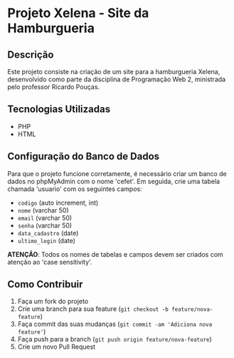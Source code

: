 # Projeto Xelena - Site da Hamburgueria

## Descrição

Este projeto consiste na criação de um site para a hamburgueria Xelena, desenvolvido como parte da disciplina de Programação Web 2, ministrada pelo professor Ricardo Pouças.

## Tecnologias Utilizadas

- PHP
- HTML

## Configuração do Banco de Dados

Para que o projeto funcione corretamente, é necessário criar um banco de dados no phpMyAdmin com o nome 'cefet'. Em seguida, crie uma tabela chamada 'usuario' com os seguintes campos:

- `codigo` (auto increment, int)
- `nome` (varchar 50)
- `email` (varchar 50)
- `senha` (varchar 50)
- `data_cadastro` (date)
- `ultimo_login` (date)

**ATENÇÃO**: Todos os nomes de tabelas e campos devem ser criados com atenção ao 'case sensitivity'.

## Como Contribuir

1. Faça um fork do projeto
2. Crie uma branch para sua feature (`git checkout -b feature/nova-feature`)
3. Faça commit das suas mudanças (`git commit -am 'Adiciona nova feature'`)
4. Faça push para a branch (`git push origin feature/nova-feature`)
5. Crie um novo Pull Request